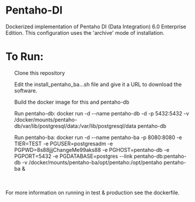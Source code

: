 # Pentaho-DI
Dockerized implementation of Pentaho DI (Data Integration) 6.0 Enterprise Edition.  This configuration uses the 'archive' mode of installation.

# To Run:
<ul>Clone this repository</ul>
<ul>Edit the install_pentaho_ba...sh file and give it a URL to download the software.</ul>
<ul>Build the docker image for this and pentaho-db</ul>
<ul>Run pentaho-db: docker run -d --name pentaho-db -d -p 5432:5432 -v /docker/mounts/pentaho-db/var/lib/postgresql/data:/var/lib/postgresql/data pentaho-db</ul>
<ul>Run pentaho-ba: docker run -d --name pentaho-ba -p 8080:8080 -e TIER=TEST -e PGUSER=postgresadm -e PGPWD=8s88jjjChangeMe99aks88 -e PGHOST=pentaho-db -e PGPORT=5432 -e PGDATABASE=postgres --link pentaho-db:pentaho-db -v /docker/mounts/pentaho-ba/opt/pentaho:/opt/pentaho pentaho-ba &</ul>
<br><br>
For more information on running in test & production see the dockerfile.
